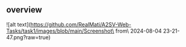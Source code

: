 ## overview
![alt text](https://github.com/RealMati/A2SV-Web-Tasks/task1/images/blob/main/Screenshot\ from\ 2024-08-04 23-21-47.png?raw=true)
